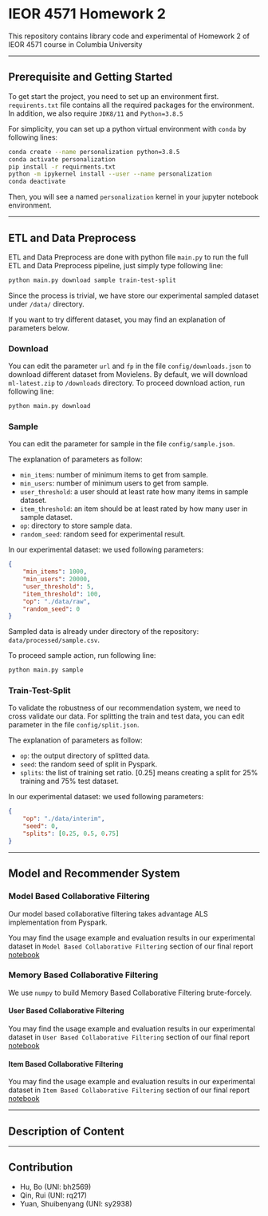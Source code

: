 # IEOR 4571 Homework 2

This repository contains library code and experimental of Homework 2 of IEOR 4571 course in Columbia University

----

## Prerequisite and Getting Started

To get start the project, you need to set up an environment first. `requirents.txt` file contains all the required packages for the environment. In addition, we also require `JDK8/11` and `Python=3.8.5`

For simplicity, you can set up a python virtual environment with `conda` by following lines:

```bash
conda create --name personalization python=3.8.5
conda activate personalization
pip install -r requirments.txt
python -m ipykernel install --user --name personalization
conda deactivate
```

Then, you will see a named `personalization` kernel in your jupyter notebook environment.

----

## ETL and Data Preprocess

ETL and Data Preprocess are done with python file `main.py` to run the full ETL and Data Preprocess pipeline, just simply type following line:

``` bash
python main.py download sample train-test-split
```

Since the process is trivial, we have store our experimental sampled dataset under `/data/` directory.

If you want to try different dataset, you may find an explanation of parameters below.

### Download

You can edit the parameter `url` and `fp` in the file `config/downloads.json` to download different dataset from Movielens. By default, we will download `ml-latest.zip` to `/downloads` directory. To proceed download action, run following line:

``` bash
python main.py download
```

### Sample

You can edit the parameter for sample in the file `config/sample.json`.

The explanation of parameters as follow:

- `min_items`: number of minimum items to get from sample.
- `min_users`: number of minimum users to get from sample.
- `user_threshold`: a user should at least rate how many items in sample dataset.
- `item_threshold`: an item should be at least rated by how many user in sample dataset.
- `op`: directory to store sample data.
- `random_seed`: random seed for experimental result.

In our experimental dataset: we used following parameters:

```json
{
    "min_items": 1000,
    "min_users": 20000,
    "user_threshold": 5,
    "item_threshold": 100,
    "op": "./data/raw",
    "random_seed": 0
}
```

Sampled data is already under directory of the repository: `data/processed/sample.csv`.

To proceed sample action, run following line:

``` bash
python main.py sample
```

### Train-Test-Split

To validate the robustness of our recommendation system, we need to cross validate our data. For splitting the train and test data, you can edit parameter in the file `config/split.json`.

The explanation of parameters as follow:

- `op`: the output directory of splitted data.
- `seed`: the random seed of split in Pyspark.
- `splits`: the list of training set ratio. [0.25] means creating a split for 25% training and 75% test dataset.

In our experimental dataset: we used following parameters:

```json
{
    "op": "./data/interim",
    "seed": 0,
    "splits": [0.25, 0.5, 0.75]
}

```
----

## Model and Recommender System

### Model Based Collaborative Filtering

Our model based collaborative filtering takes advantage ALS implementation from Pyspark. 

You may find the usage example and evaluation results in our experimental dataset in `Model Based Collaborative Filtering` section of our final report [notebook](./notebook/final_report.ipynb)

### Memory Based Collaborative Filtering

We use `numpy` to build Memory Based Collaborative Filtering brute-forcely.

#### User Based Collaborative Filtering

You may find the usage example and evaluation results in our experimental dataset in `User Based Collaborative Filtering` section of our final report [notebook](./notebook/final_report.ipynb)

#### Item Based Collaborative Filtering

You may find the usage example and evaluation results in our experimental dataset in `Item Based Collaborative Filtering` section of our final report [notebook](./notebook/final_report.ipynb)

----

## Description of Content

----

## Contribution

- Hu, Bo (UNI: bh2569)
- Qin, Rui (UNI: rq217)
- Yuan, Shuibenyang (UNI: sy2938)